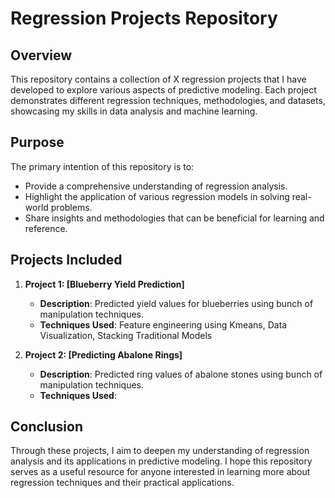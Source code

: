 # Regression Projects Repository

## Overview
This repository contains a collection of X regression projects that I have developed to explore various aspects of predictive modeling. Each project demonstrates different regression techniques, methodologies, and datasets, showcasing my skills in data analysis and machine learning.

## Purpose
The primary intention of this repository is to:
- Provide a comprehensive understanding of regression analysis.
- Highlight the application of various regression models in solving real-world problems.
- Share insights and methodologies that can be beneficial for learning and reference.

## Projects Included
1. **Project 1: [Blueberry Yield Prediction]**
   - **Description**: Predicted yield values for blueberries using bunch of manipulation techniques.
   - **Techniques Used**: Feature engineering using Kmeans, Data Visualization, Stacking Traditional Models

2. **Project 2: [Predicting Abalone Rings]**
   - **Description**: Predicted ring values of abalone stones using bunch of manipulation techniques.
   - **Techniques Used**: 


## Conclusion
Through these projects, I aim to deepen my understanding of regression analysis and its applications in predictive modeling. I hope this repository serves as a useful resource for anyone interested in learning more about regression techniques and their practical applications.
